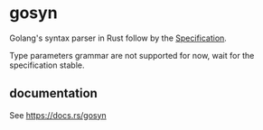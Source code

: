# gosyn

Golang's syntax parser in Rust follow by the [Specification](https://go.dev/ref/spec).

Type parameters grammar are not supported for now, wait for the specification stable.

## documentation

See https://docs.rs/gosyn
